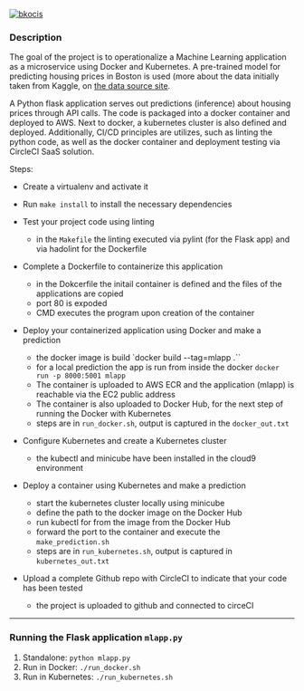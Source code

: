 [![bkocis](https://circleci.com/gh/bkocis/CloudDevOps-ND-Operationalize-ML-Microservice.svg?style=svg)](https://app.circleci.com/pipelines/github/bkocis/CloudDevOps-ND-Operationalize-ML-Microservice)


### Description

The goal of the project is to operationalize a Machine Learning application as a microservice using Docker and Kubernetes.
A pre-trained model for predicting housing prices in Boston is used (more about the data initially taken from Kaggle, on [the data source site](https://www.kaggle.com/c/boston-housing). 

A Python flask application serves out predictions (inference) about housing prices through API calls. The code is packaged into a docker container and deployed to AWS. Next to docker, a kubernetes cluster is also defined and deployed.
Additionally, CI/CD principles are utilizes, such as linting the python code, as well as the docker container and deployment testing via CircleCI SaaS solution.


Steps:

* Create a virtualenv and activate it

* Run `make install` to install the necessary dependencies

* Test your project code using linting

    - in the `Makefile` the linting executed via pylint (for the Flask app) and via hadolint for the Dockerfile
    
* Complete a Dockerfile to containerize this application

    - in the Dokcerfile the initail container is defined and the files of the applications are copied
    - port 80 is expoded 
    - CMD executes the program upon creation of the container

* Deploy your containerized application using Docker and make a prediction
 
    - the docker image is build `docker build --tag=mlapp .``
    - for a local prediction the app is run from inside the docker `docker run -p 8000:5001 mlapp`
    - The container is uploaded to AWS ECR and the application (mlapp) is reachable via the EC2 public address
    - The container is also uploaded to Docker Hub, for the next step of running the Docker with Kubernetes
    - steps are in `run_docker.sh`, output is captured in the `docker_out.txt`

* Configure Kubernetes and create a Kubernetes cluster
 
    - the kubectl and minicube have been installed in the cloud9 environment 

* Deploy a container using Kubernetes and make a prediction

    - start the kubernetes cluster locally using minicube 
    - define the path to the docker image on the Docker Hub
    - run kubectl for from the image from the Docker Hub
    - forward the port to the container and execute the `make_prediction.sh`
    - steps are in `run_kubernetes.sh`, output is captured in `kubernetes_out.txt`

* Upload a complete Github repo with CircleCI to indicate that your code has been tested
 
    - the project is uploaded to github and connected to circeCI




---




### Running the Flask application `mlapp.py`

1. Standalone:  `python mlapp.py`
2. Run in Docker:  `./run_docker.sh`
3. Run in Kubernetes:  `./run_kubernetes.sh`



